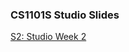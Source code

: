 <!-- # petermonky.github.io -->

### CS1101S Studio Slides

<a href="https://petermonky.github.io/slides/cs1101s/s2/">S2: Studio Week 2</a>
